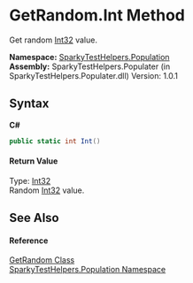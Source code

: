 # GetRandom.Int Method 
 

Get random <a href="http://msdn2.microsoft.com/en-us/library/td2s409d" target="_blank">Int32</a> value.

**Namespace:**&nbsp;<a href="N_SparkyTestHelpers_Population.md">SparkyTestHelpers.Population</a><br />**Assembly:**&nbsp;SparkyTestHelpers.Populater (in SparkyTestHelpers.Populater.dll) Version: 1.0.1

## Syntax

**C#**<br />
``` C#
public static int Int()
```


#### Return Value
Type: <a href="http://msdn2.microsoft.com/en-us/library/td2s409d" target="_blank">Int32</a><br />Random <a href="http://msdn2.microsoft.com/en-us/library/td2s409d" target="_blank">Int32</a> value.

## See Also


#### Reference
<a href="T_SparkyTestHelpers_Population_GetRandom.md">GetRandom Class</a><br /><a href="N_SparkyTestHelpers_Population.md">SparkyTestHelpers.Population Namespace</a><br />